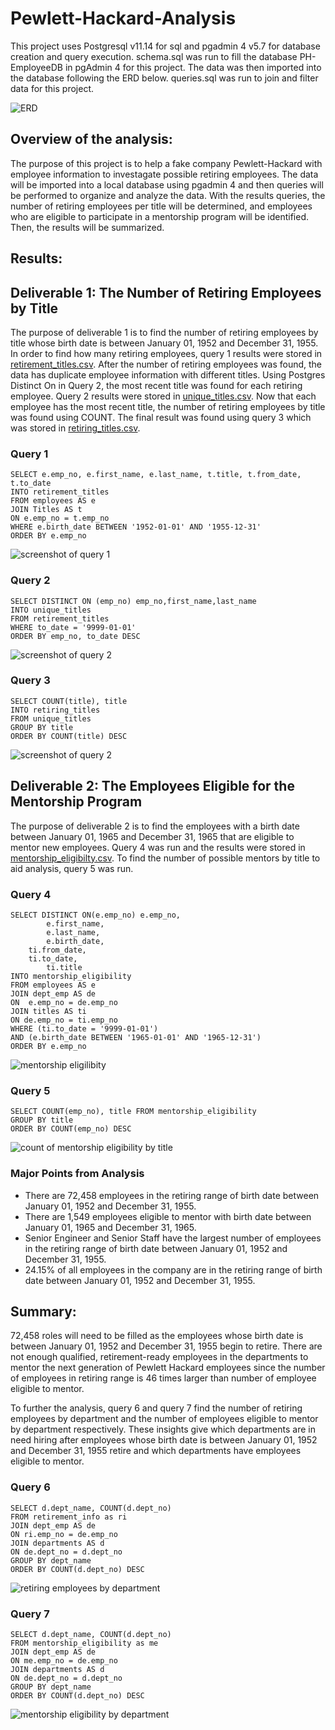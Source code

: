 # Pewlett-Hackard-Analysis

This project uses Postgresql v11.14 for sql and pgadmin 4 v5.7 for database creation and query execution. schema.sql was run to fill the database PH-EmployeeDB in pgAdmin 4 for this project. The data was then imported into the database following the ERD below. queries.sql was run to join and filter data for this project.

![ERD](/EmployeeDB.png )

## Overview of the analysis: 

The purpose of this project is to help a fake company Pewlett-Hackard with employee information to investagate possible retiring employees. The data will be imported into a local database using pgadmin 4 and then queries will be performed to organize and analyze the data. With the results queries, the number of retiring employees per title will be determined, and employees who are eligible to participate in a mentorship program will be identified. Then, the results will be summarized.

## Results: 

## Deliverable 1: The Number of Retiring Employees by Title

The purpose of deliverable 1 is to find the number of retiring employees by title whose birth date is between January 01, 1952 and December 31, 1955. In order to find how many retiring employees, query 1 results were stored in [retirement_titles.csv](/data/retirement_titles.csv). After the number of retiring employees was found, the data has duplicate employee information with different titles. Using Postgres Distinct On in Query 2, the most recent title was found for each retiring employee. Query 2 results were stored in [unique_titles.csv](/data/unique_titles.csv). Now that each employee has the most recent title, the number of retiring employees by title was found using COUNT. The final result was found using query 3 which was stored in [retiring_titles.csv](/data/retiring_titles.csv).

### Query 1
```
SELECT e.emp_no, e.first_name, e.last_name, t.title, t.from_date, t.to_date
INTO retirement_titles
FROM employees AS e
JOIN Titles AS t
ON e.emp_no = t.emp_no
WHERE e.birth_date BETWEEN '1952-01-01' AND '1955-12-31'
ORDER BY e.emp_no
```
![screenshot of query 1](/screenshots/screenshot_of_retirement_titles_table.PNG)

### Query 2
```
SELECT DISTINCT ON (emp_no) emp_no,first_name,last_name
INTO unique_titles
FROM retirement_titles
WHERE to_date = '9999-01-01'
ORDER BY emp_no, to_date DESC
```
![screenshot of query 2](/screenshots/screenshot_of_unique_titles.PNG)

### Query 3
```
SELECT COUNT(title), title
INTO retiring_titles
FROM unique_titles
GROUP BY title
ORDER BY COUNT(title) DESC
```
![screenshot of query 2](/screenshots/screenshot_of_retiring_titles.PNG)

## Deliverable 2: The Employees Eligible for the Mentorship Program

The purpose of deliverable 2 is to find the employees with a birth date between January 01, 1965 and December 31, 1965 that are eligible to mentor new employees. Query 4 was run and the results were stored in [mentorship_eligibilty.csv](/data/mentorship_eligibilty.csv). To find the number of possible mentors by title to aid analysis, query 5 was run.

### Query 4
```
SELECT DISTINCT ON(e.emp_no) e.emp_no,
    	e.first_name,
    	e.last_name, 
    	e.birth_date,
	ti.from_date,
	ti.to_date,
    	ti.title
INTO mentorship_eligibility
FROM employees AS e
JOIN dept_emp AS de
ON  e.emp_no = de.emp_no
JOIN titles AS ti
ON de.emp_no = ti.emp_no
WHERE (ti.to_date = '9999-01-01')
AND (e.birth_date BETWEEN '1965-01-01' AND '1965-12-31')
ORDER BY e.emp_no
```
![mentorship eligilibity](/screenshots/screenshot_of_mentorship_eligibility.PNG)

### Query 5
```
SELECT COUNT(emp_no), title FROM mentorship_eligibility
GROUP BY title
ORDER BY COUNT(emp_no) DESC
```
![count of mentorship eligibility by title](/screenshots/screenshot_of_mentorship_count.PNG )

### Major Points from Analysis
- There are 72,458 employees in the retiring range of birth date between January 01, 1952 and December 31, 1955.
- There are 1,549 employees eligible to mentor with birth date between January 01, 1965 and December 31, 1965.
- Senior Engineer and Senior Staff have the largest number of employees in the retiring range of birth date between January 01, 1952 and December 31, 1955.
- 24.15% of all employees in the company are in the retiring range of birth date between January 01, 1952 and December 31, 1955.

## Summary: 

72,458 roles will need to be filled as the employees whose birth date is between January 01, 1952 and December 31, 1955 begin to retire. There are not enough qualified, retirement-ready employees in the departments to mentor the next generation of Pewlett Hackard employees since the number of employees in retiring range is 46 times larger than number of employee eligible to mentor.

To further the analysis, query 6 and query 7 find the number of retiring employees by department and the number of employees eligible to mentor by department respectively. These insights give which departments are in need hiring after employees whose birth date is between January 01, 1952 and December 31, 1955 retire and which departments have employees eligible to mentor.

### Query 6
```
SELECT d.dept_name, COUNT(d.dept_no)
FROM retirement_info as ri
JOIN dept_emp AS de
ON ri.emp_no = de.emp_no
JOIN departments AS d
ON de.dept_no = d.dept_no
GROUP BY dept_name
ORDER BY COUNT(d.dept_no) DESC
```
![retiring employees by department](/screenshots/screenshot_of_retirement_info_count_by_department.PNG)

### Query 7
```
SELECT d.dept_name, COUNT(d.dept_no)
FROM mentorship_eligibility as me
JOIN dept_emp AS de
ON me.emp_no = de.emp_no
JOIN departments AS d
ON de.dept_no = d.dept_no
GROUP BY dept_name
ORDER BY COUNT(d.dept_no) DESC
```

![mentorship eligibility by department](/screenshots/screenshot_of_mentorship_count_by_department.PNG)
